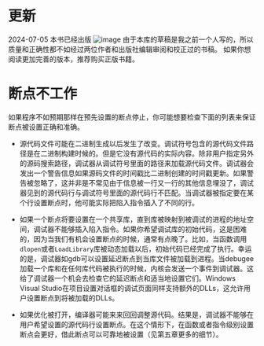
# 更新
2024-07-05
本书已经出版
![image](https://github.com/Celthi/effective-debugging-zh/assets/5187962/29b04963-5535-432c-b56f-8a2d5dbc2ec6)
由于本库的草稿是我之前一个人写的，所以质量和正确性都不如经过两位作者和出版社编辑审阅和校正过的书稿。
如果你想阅读更加完善的版本，推荐购买正版书籍。
# 断点不工作

如果程序不如预期那样在预先设置的断点停止，你可能想要检查下面的列表来保证断点被设置正确和准确。

- 源代码文件可能在二进制生成以后发生了改变。调试符号包含的源代码文件路径是在二进制构建时候的。但是它没有源代码的实际内容。除非用户指定另外的源码搜索路径，调试器从调试符号里面的路径来加载源代码文件。调试器会发出一个警告信息如果源码文件的时间戳比二进制创建的时间戳更新。如果警告被忽略了，这并非是不常见由于信息被一行又一行的其他信息埋没了，调试器见到的源代码行与调试符号里面的源代码行不匹配。当调试器被指定要在某个行设置断点时，他可能实际把陷入指令插入了不同的行。

- 如果一个断点将要设置在一个共享库，直到库被映射到被调试的进程的地址空间，调试器不能够插入陷入指令。如果你希望调试库的初始代码，这是困难的，因为当我们有机会设置断点的时候，通常有点晚了。比如，当函数调用`dlopen`或者`LoadLibrary`库被动态加载以后，初始代码已经完成了执行。幸运的是，调试器如gdb可以设置延迟断点到当库文件被加载到进程。当debugee加载一个库和在任何库代码被执行的时候，内核会发送一个事件到调试器。这给了调试器一个机会去检查它的延迟断点和适当地设置它们。Windows Visual Studio在项目设置对话框的调试页面同样支持额外的DLLs，这允许用户设置断点到将被加载的DLLs。

- 如果优化被打开，编译器可能来来回回调整源代码。结果是，调试器不能够在用户希望设置的源代码行设置断点。在这个情形下，在函数或者指令级别设置断点会更好，借此断点可以可靠地被设置（见第五章更多的细节）。
